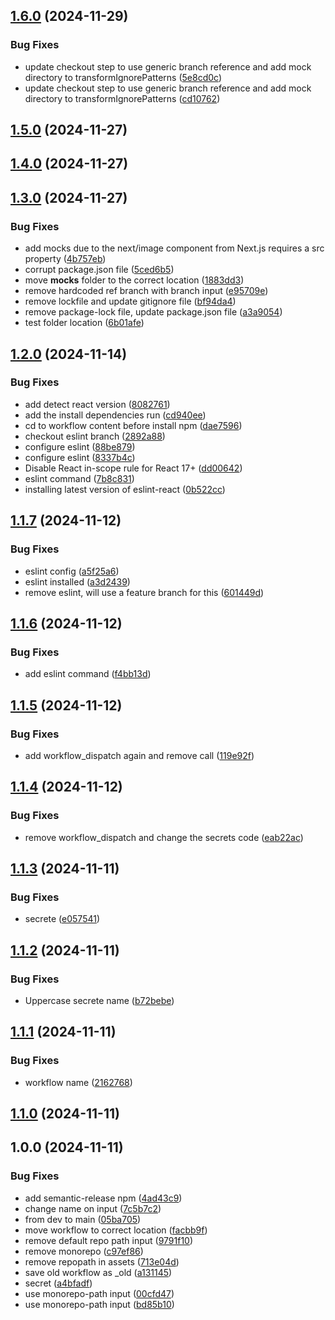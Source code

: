 ## [1.6.0](https://github.com/Ridvan-bot/workflows/compare/v1.5.0...v1.6.0) (2024-11-29)

### Bug Fixes

* update checkout step to use generic branch reference and add mock directory to transformIgnorePatterns ([5e8cd0c](https://github.com/Ridvan-bot/workflows/commit/5e8cd0c24ea02df2fd71b0c3e84c9243dd9ca58a))
* update checkout step to use generic branch reference and add mock directory to transformIgnorePatterns ([cd10762](https://github.com/Ridvan-bot/workflows/commit/cd1076236f283c7652d4e9d5730577b5ca0e39fb))

## [1.5.0](https://github.com/Ridvan-bot/workflows/compare/v1.4.0...v1.5.0) (2024-11-27)

## [1.4.0](https://github.com/Ridvan-bot/workflows/compare/v1.3.0...v1.4.0) (2024-11-27)

## [1.3.0](https://github.com/Ridvan-bot/workflows/compare/v1.2.0...v1.3.0) (2024-11-27)

### Bug Fixes

* add mocks due to the next/image component from Next.js requires a src property ([4b757eb](https://github.com/Ridvan-bot/workflows/commit/4b757eb900bd3ca6db8c1edecd13ebede6833792))
* corrupt package.json file ([5ced6b5](https://github.com/Ridvan-bot/workflows/commit/5ced6b58c13bfdd475d22c3d9a8962cf772dd6d4))
* move __mocks__ folder to the correct location ([1883dd3](https://github.com/Ridvan-bot/workflows/commit/1883dd3fed5df4331ef9285f2ac2e805e7f504d0))
* remove hardcoded ref branch with branch input ([e95709e](https://github.com/Ridvan-bot/workflows/commit/e95709e4afbdf11457fd91debaa9b7e05dd655a9))
* remove lockfile and update gitignore file ([bf94da4](https://github.com/Ridvan-bot/workflows/commit/bf94da45a7c409d67695dadb4bf2d30bee40d914))
* remove package-lock file, update package.json file ([a3a9054](https://github.com/Ridvan-bot/workflows/commit/a3a90543dba416c1b61e15ee4e931636dedb417e))
* test folder location ([6b01afe](https://github.com/Ridvan-bot/workflows/commit/6b01afe9d4f4aad65978b7cf47d599e64f033c5f))

## [1.2.0](https://github.com/Ridvan-bot/workflows/compare/v1.1.7...v1.2.0) (2024-11-14)

### Bug Fixes

* add detect react version ([8082761](https://github.com/Ridvan-bot/workflows/commit/8082761312014cfe5fba1a4f90f1cde161fbe246))
* add the install dependencies run ([cd940ee](https://github.com/Ridvan-bot/workflows/commit/cd940eeb55f5ea4ec3879e6673d15eaada031720))
* cd to workflow content before install npm ([dae7596](https://github.com/Ridvan-bot/workflows/commit/dae7596e0ba48f74d1dfecca62a7b1a170a44656))
* checkout eslint branch ([2892a88](https://github.com/Ridvan-bot/workflows/commit/2892a88620bd36ce52e9e16a08d8667b411eb593))
* configure eslint ([88be879](https://github.com/Ridvan-bot/workflows/commit/88be879a883ce02b4e37207144438c6547ab0bfa))
* configure eslint ([8337b4c](https://github.com/Ridvan-bot/workflows/commit/8337b4cce8c60426534ac0c6d94b836c3b3297d5))
* Disable React in-scope rule for React 17+ ([dd00642](https://github.com/Ridvan-bot/workflows/commit/dd00642b73cd0fe514a5ae5066f74dd7535a30ff))
* eslint command ([7b8c831](https://github.com/Ridvan-bot/workflows/commit/7b8c8316c351b918a9f5cd024ba2d86474e5c09e))
* installing latest version of eslint-react ([0b522cc](https://github.com/Ridvan-bot/workflows/commit/0b522cc1a8cd043069e13365eafb96b753b49151))

## [1.1.7](https://github.com/Ridvan-bot/workflows/compare/v1.1.6...v1.1.7) (2024-11-12)

### Bug Fixes

* eslint config ([a5f25a6](https://github.com/Ridvan-bot/workflows/commit/a5f25a679026666a2f833cc3ceda136dc37fafc0))
* eslint installed ([a3d2439](https://github.com/Ridvan-bot/workflows/commit/a3d24394f238127bc81e217b3a0bd508c9f1f198))
* remove eslint, will use a feature branch for this ([601449d](https://github.com/Ridvan-bot/workflows/commit/601449de690c731ac44192f379e390a101323911))

## [1.1.6](https://github.com/Ridvan-bot/workflows/compare/v1.1.5...v1.1.6) (2024-11-12)

### Bug Fixes

* add eslint command ([f4bb13d](https://github.com/Ridvan-bot/workflows/commit/f4bb13d0228bd8506c40f26501ef6d940f099d36))

## [1.1.5](https://github.com/Ridvan-bot/workflows/compare/v1.1.4...v1.1.5) (2024-11-12)

### Bug Fixes

* add workflow_dispatch again and remove call ([119e92f](https://github.com/Ridvan-bot/workflows/commit/119e92f0c3623ba1864999dbb333d6973e10dfd7))

## [1.1.4](https://github.com/Ridvan-bot/workflows/compare/v1.1.3...v1.1.4) (2024-11-12)

### Bug Fixes

* remove workflow_dispatch and change the secrets code ([eab22ac](https://github.com/Ridvan-bot/workflows/commit/eab22ac127b03a1b58a4beeb0fe1e475535aba74))

## [1.1.3](https://github.com/Ridvan-bot/workflows/compare/v1.1.2...v1.1.3) (2024-11-11)

### Bug Fixes

* secrete ([e057541](https://github.com/Ridvan-bot/workflows/commit/e057541a1d0f214ea99ee8148f0d87166fc7e067))

## [1.1.2](https://github.com/Ridvan-bot/workflows/compare/v1.1.1...v1.1.2) (2024-11-11)

### Bug Fixes

* Uppercase secrete name ([b72bebe](https://github.com/Ridvan-bot/workflows/commit/b72bebed141200292bdcff86671b3d9515c6704b))

## [1.1.1](https://github.com/Ridvan-bot/workflows/compare/v1.1.0...v1.1.1) (2024-11-11)

### Bug Fixes

* workflow name ([2162768](https://github.com/Ridvan-bot/workflows/commit/2162768afcf7c4d5a57f4badaf7121ef42114861))

## [1.1.0](https://github.com/Ridvan-bot/workflows/compare/v1.0.0...v1.1.0) (2024-11-11)

## 1.0.0 (2024-11-11)

### Bug Fixes

* add semantic-release npm ([4ad43c9](https://github.com/Ridvan-bot/workflows/commit/4ad43c999aa3168faa22efc893ddb8c6333df5e2))
* change name on input ([7c5b7c2](https://github.com/Ridvan-bot/workflows/commit/7c5b7c23a4b4113a4ddb685f1418849e6bbc6323))
* from dev to main ([05ba705](https://github.com/Ridvan-bot/workflows/commit/05ba705d8512111cf8a982262585296155f1c14c))
* move workflow to correct location ([facbb9f](https://github.com/Ridvan-bot/workflows/commit/facbb9fcca626614746634a2ebb0b3eadfbf74cf))
* remove default repo path input ([9791f10](https://github.com/Ridvan-bot/workflows/commit/9791f10f3e64581dab76ac80f470553877ebd440))
* remove monorepo ([c97ef86](https://github.com/Ridvan-bot/workflows/commit/c97ef86d04ab116288ac462edbaeb59e254e9407))
* remove repopath in assets ([713e04d](https://github.com/Ridvan-bot/workflows/commit/713e04d9c8f4ef7646aaab144e2199bf214d764f))
* save old workflow as _old ([a131145](https://github.com/Ridvan-bot/workflows/commit/a13114539a7376e3952991915cb9f56111bb0a30))
* secret ([a4bfadf](https://github.com/Ridvan-bot/workflows/commit/a4bfadfd966be89c1b1d59e65c48df41bd53dedf))
* use monorepo-path input ([00cfd47](https://github.com/Ridvan-bot/workflows/commit/00cfd47e9ce3a03537b5834846afd0082a27b565))
* use monorepo-path input ([bd85b10](https://github.com/Ridvan-bot/workflows/commit/bd85b10a63565c762ce4e104a59022896620e9e4))
